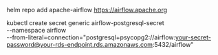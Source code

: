 helm repo add apache-airflow https://airflow.apache.org

kubectl create secret generic airflow-postgresql-secret \
  --namespace airflow \
  --from-literal=connection="postgresql+psycopg2://airflow:your-secret-password@your-rds-endpoint.rds.amazonaws.com:5432/airflow"
